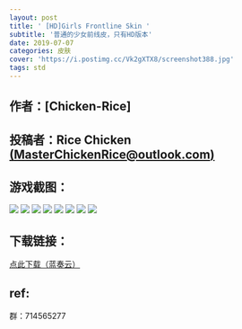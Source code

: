 ```yaml
---
layout: post
title: ' [HD]Girls Frontline Skin '
subtitle: '普通的少女前线皮，只有HD版本'
date: 2019-07-07
categories: 皮肤
cover: 'https://i.postimg.cc/Vk2gXTX8/screenshot388.jpg'
tags: std
---
```


## 作者：[Chicken-Rice]

## 投稿者：Rice Chicken [(MasterChickenRice@outlook.com)](mailto:MasterChickenRice@outlook.com)

## 游戏截图：

<img src="https://i.postimg.cc/59msDsWB/screenshot385.jpg">

<img src="https://i.postimg.cc/PrrSH1dB/screenshot386.jpg">

<img src="https://i.postimg.cc/mgPVzRzj/screenshot387.jpg">

<img src="https://i.postimg.cc/Vk2gXTX8/screenshot388.jpg">

<img src="https://i.postimg.cc/mrMwjwSF/screenshot389.jpg">

<img src="https://i.postimg.cc/ydHTbZfp/screenshot390.jpg">

<img src="https://i.postimg.cc/br6HrFq4/screenshot391.jpg">

<img src="https://i.postimg.cc/bNB9jMCt/screenshot392.jpg">

## 下载链接：

[点此下载（蓝奏云）](https://www.lanzous.com/i4vpflg)

## ref:

群：714565277